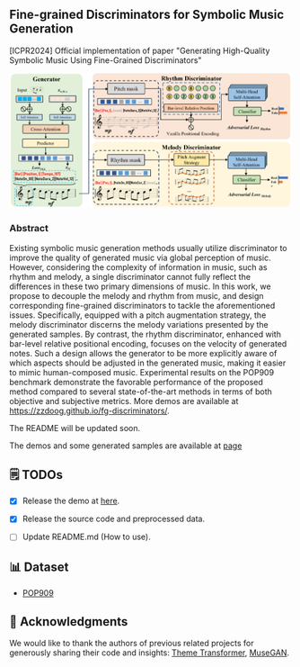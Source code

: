 ## Fine-grained Discriminators for Symbolic Music Generation

[ICPR2024] Official implementation of paper "Generating High-Quality Symbolic Music Using Fine-Grained Discriminators"

<img width="1000" alt="image" src="Figs/method.png">

### Abstract
Existing symbolic music generation methods usually utilize discriminator to improve the quality of generated music via global perception of music. However, considering the complexity of information in music, such as rhythm and melody, a single discriminator cannot fully reflect the differences in these two primary dimensions of music. In this work, we propose to decouple the melody and rhythm from music, and design corresponding fine-grained discriminators to tackle the aforementioned issues. Specifically, equipped with a pitch augmentation strategy, the melody discriminator discerns the melody variations presented by the generated samples. By contrast, the rhythm discriminator, enhanced with bar-level relative positional encoding, focuses on the velocity of generated notes. Such a design allows the generator to be more explicitly aware of which aspects should be adjusted in the generated music, making it easier to mimic human-composed music. Experimental results on the POP909 benchmark demonstrate the favorable performance of the proposed method compared to several state-of-the-art methods in terms
of both objective and subjective metrics. More demos are available at https://zzdoog.github.io/fg-discriminators/.

The README will be updated soon.

The demos and some generated samples are available at [page](https://zzdoog.github.io/fine-grained-music-discriminators/)


## 🗒 TODOs

- [x] Release the demo at [here](https://zzdoog.github.io/fine-grained-music-discriminators/).

- [x] Release the source code and preprocessed data.

- [ ] Update README.md (How to use).

## 📊 Dataset

- [POP909](https://github.com/music-x-lab/POP909-Dataset)


## 🙏 Acknowledgments
We would like to thank the authors of previous related projects for generously sharing their code and insights: [Theme Transformer](https://github.com/atosystem/ThemeTransformer), [MuseGAN](https://github.com/salu133445/musegan).
